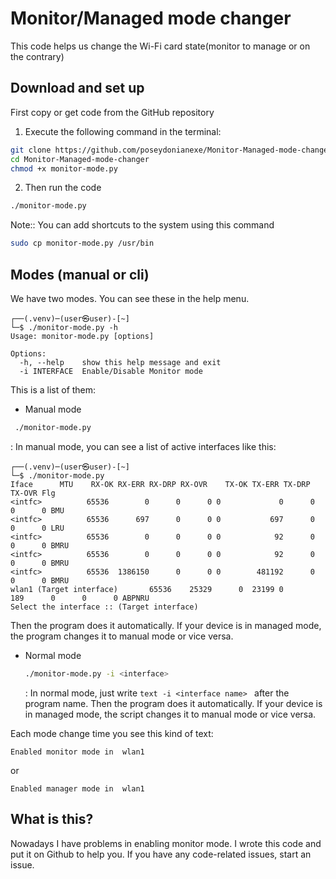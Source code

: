 # Monitor/Managed mode changer

This code helps us change the Wi-Fi card state(monitor to manage or on the contrary)

## Download and set up

First copy or get code from the GitHub repository

1. Execute the following command in the terminal:

```bash
git clone https://github.com/poseydonianexe/Monitor-Managed-mode-changer.git
cd Monitor-Managed-mode-changer
chmod +x monitor-mode.py
```

2. Then run the code
```bash
./monitor-mode.py
```


Note:: You can add shortcuts to the system using this command
```bash
sudo cp monitor-mode.py /usr/bin
```
## Modes (manual or cli)

We have two modes. You can see these in the help menu.

```text 
┌──(.venv)─(user㉿user)-[~]
└─$ ./monitor-mode.py -h      
Usage: monitor-mode.py [options]

Options:
  -h, --help    show this help message and exit
  -i INTERFACE  Enable/Disable Monitor mode
```

This is a list of them:

* Manual mode
```bash
 ./monitor-mode.py
  ```
: In manual mode, you can see a list of active interfaces like this:

```text
┌──(.venv)─(user㉿user)-[~]
└─$ ./monitor-mode.py
Iface      MTU    RX-OK RX-ERR RX-DRP RX-OVR    TX-OK TX-ERR TX-DRP TX-OVR Flg
<intfc>          65536        0      0      0 0             0      0      0      0 BMU
<intfc>          65536      697      0      0 0           697      0      0      0 LRU
<intfc>          65536        0      0      0 0            92      0      0      0 BMRU
<intfc>          65536        0      0      0 0            92      0      0      0 BMRU
<intfc>          65536  1386150      0      0 0        481192      0      0      0 BMRU
wlan1 (Target interface)       65536    25329      0  23199 0           189      0      0      0 ABPNRU
Select the interface :: (Target interface)
```

Then the program does it automatically. If your device is in managed mode, the program changes it to manual mode or vice versa.

* Normal mode
  ```bash
  ./monitor-mode.py -i <interface>
  ```
   : In normal mode, just write ```text -i <interface name> ```
  after the program name. Then the program does it automatically. If your device is in managed mode, the script changes it to
  manual mode or vice versa.

Each mode change time you see this kind of text:
```text
Enabled monitor mode in  wlan1
```
or
```text
Enabled manager mode in  wlan1

```

## What is this? 
Nowadays I have problems in enabling monitor mode. I wrote this code and put it on Github to help you. If you have any code-related issues, start an issue.

